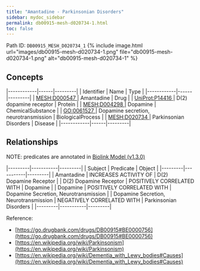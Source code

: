 ```yaml
---
title: "Amantadine - Parkinsonian Disorders"
sidebar: mydoc_sidebar
permalink: db00915-mesh-d020734-1.html
toc: false 
---
```



Path ID: `DB00915_MESH_D020734_1`
{% include image.html url="images/db00915-mesh-d020734-1.png" file="db00915-mesh-d020734-1.png" alt="db00915-mesh-d020734-1" %}

## Concepts

|------------|------|---------|
| Identifier | Name | Type    |
|------------|------|---------|
| <a href="https://identifiers.org/MESH:D000547">MESH:D000547 </a> | Amantadine | Drug |
| <a href="https://identifiers.org/UniProt:P14416">UniProt:P14416 </a> | D(2) dopamine receptor | Protein |
| <a href="https://identifiers.org/MESH:D004298">MESH:D004298 </a> | Dopamine | ChemicalSubstance |
| <a href="https://identifiers.org/GO:0061527">GO:0061527 </a> | Dopamine secretion, neurotransmission | BiologicalProcess |
| <a href="https://identifiers.org/MESH:D020734">MESH:D020734 </a> | Parkinsonian Disorders | Disease |
|------------|------|---------|

## Relationships


NOTE: predicates are annotated in <a href="https://github.com/biolink/biolink-model/releases/tag/v1.3.0">Biolink Model (v1.3.0)</a>

|---------|-----------|---------|
| Subject | Predicate | Object  |
|---------|-----------|---------|
| Amantadine | INCREASES ACTIVITY OF | D(2) Dopamine Receptor |
| D(2) Dopamine Receptor | POSITIVELY CORRELATED WITH | Dopamine |
| Dopamine | POSITIVELY CORRELATED WITH | Dopamine Secretion, Neurotransmission |
| Dopamine Secretion, Neurotransmission | NEGATIVELY CORRELATED WITH | Parkinsonian Disorders |
|---------|-----------|---------|

Reference: 
  - [https://go.drugbank.com/drugs/DB00915#BE0000756](https://go.drugbank.com/drugs/DB00915#BE0000756)
  - [https://en.wikipedia.org/wiki/Parkinsonism](https://en.wikipedia.org/wiki/Parkinsonism)
  - [https://en.wikipedia.org/wiki/Dementia_with_Lewy_bodies#Causes](https://en.wikipedia.org/wiki/Dementia_with_Lewy_bodies#Causes)
